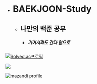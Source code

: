 + # **BAEKJOON-Study**
  + ## 나만의 백준 공부
    + ##### *기어서라도 간다 앞으로*

[![Solved.ac프로필](http://mazassumnida.wtf/api/v2/generate_badge?boj=wndud7159)](https://solved.ac/wndud7159)

[<img src="https://img.shields.io/badge/Python-3776AB?style=for-the-badge&logo=Python&logoColor=white"/>](https://namu.wiki/w/Python)


![mazandi profile](http://mazandi.herokuapp.com/api?handle=wndud7159&theme=dark)
